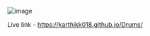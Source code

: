 ![image](https://github.com/user-attachments/assets/58736139-a742-4fa4-a1cb-690373dad48c)


Live link - https://karthikk018.github.io/Drums/
